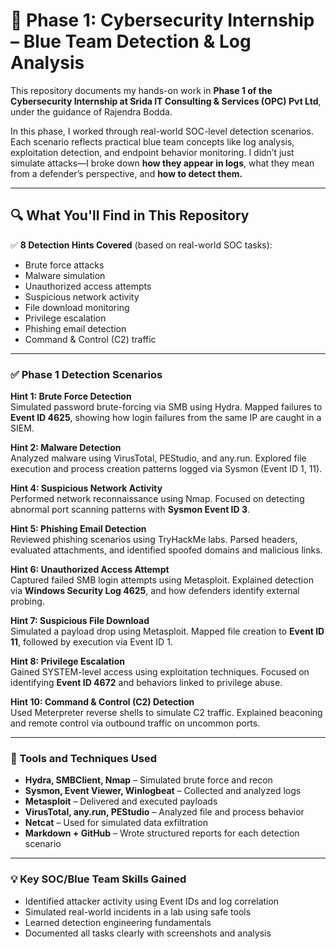 # 🚨 Phase 1: Cybersecurity Internship – Blue Team Detection & Log Analysis

This repository documents my hands-on work in **Phase 1 of the Cybersecurity Internship at Srida IT Consulting & Services (OPC) Pvt Ltd**, under the guidance of Rajendra Bodda.

In this phase, I worked through real-world SOC-level detection scenarios. Each scenario reflects practical blue team concepts like log analysis, exploitation detection, and endpoint behavior monitoring. I didn’t just simulate attacks—I broke down **how they appear in logs**, what they mean from a defender’s perspective, and **how to detect them.**

---

## 🔍 What You'll Find in This Repository

✅ **8 Detection Hints Covered** (based on real-world SOC tasks):  
- Brute force attacks  
- Malware simulation  
- Unauthorized access attempts  
- Suspicious network activity  
- File download monitoring  
- Privilege escalation  
- Phishing email detection  
- Command & Control (C2) traffic

---

### ✅ Phase 1 Detection Scenarios

**Hint 1: Brute Force Detection**  
Simulated password brute-forcing via SMB using Hydra. Mapped failures to **Event ID 4625**, showing how login failures from the same IP are caught in a SIEM.

**Hint 2: Malware Detection**  
Analyzed malware using VirusTotal, PEStudio, and any.run. Explored file execution and process creation patterns logged via Sysmon (Event ID 1, 11).

**Hint 4: Suspicious Network Activity**  
Performed network reconnaissance using Nmap. Focused on detecting abnormal port scanning patterns with **Sysmon Event ID 3**.

**Hint 5: Phishing Email Detection**  
Reviewed phishing scenarios using TryHackMe labs. Parsed headers, evaluated attachments, and identified spoofed domains and malicious links.

**Hint 6: Unauthorized Access Attempt**  
Captured failed SMB login attempts using Metasploit. Explained detection via **Windows Security Log 4625**, and how defenders identify external probing.

**Hint 7: Suspicious File Download**  
Simulated a payload drop using Metasploit. Mapped file creation to **Event ID 11**, followed by execution via Event ID 1.

**Hint 8: Privilege Escalation**  
Gained SYSTEM-level access using exploitation techniques. Focused on identifying **Event ID 4672** and behaviors linked to privilege abuse.

**Hint 10: Command & Control (C2) Detection**  
Used Meterpreter reverse shells to simulate C2 traffic. Explained beaconing and remote control via outbound traffic on uncommon ports.

---

### 🧰 Tools and Techniques Used

- **Hydra, SMBClient, Nmap** – Simulated brute force and recon
- **Sysmon, Event Viewer, Winlogbeat** – Collected and analyzed logs
- **Metasploit** – Delivered and executed payloads
- **VirusTotal, any.run, PEStudio** – Analyzed file and process behavior
- **Netcat** – Used for simulated data exfiltration
- **Markdown + GitHub** – Wrote structured reports for each detection scenario

---

### 💡 Key SOC/Blue Team Skills Gained

- Identified attacker activity using Event IDs and log correlation
- Simulated real-world incidents in a lab using safe tools
- Learned detection engineering fundamentals
- Documented all tasks clearly with screenshots and analysis
